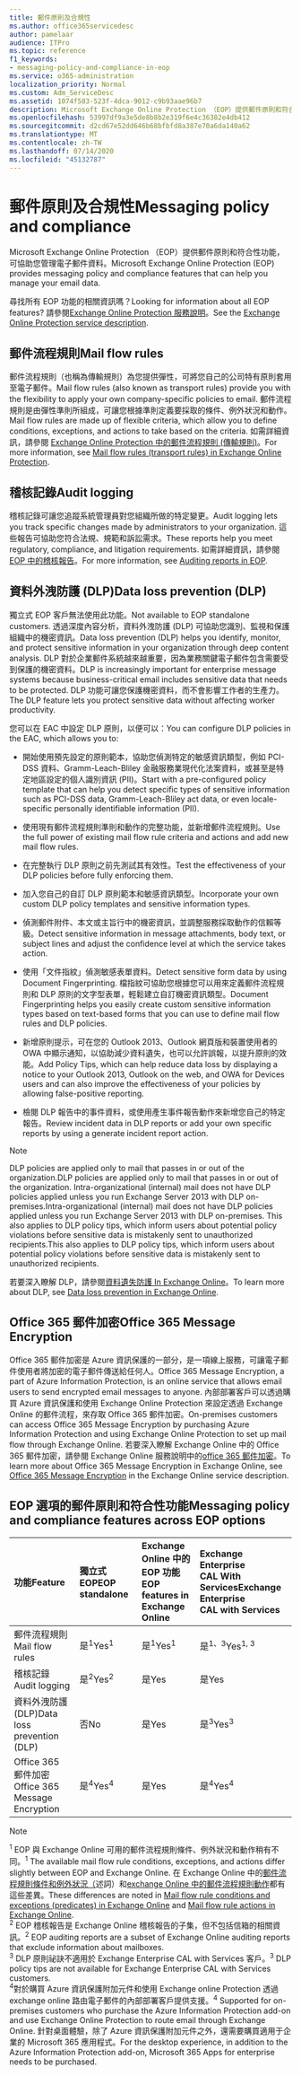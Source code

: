 ```yaml
---
title: 郵件原則及合規性
ms.author: office365servicedesc
author: pamelaar
audience: ITPro
ms.topic: reference
f1_keywords:
- messaging-policy-and-compliance-in-eop
ms.service: o365-administration
localization_priority: Normal
ms.custom: Adm_ServiceDesc
ms.assetid: 1074f583-523f-4dca-9012-c9b93aae96b7
description: Microsoft Exchange Online Protection （EOP）提供郵件原則和符合性功能，可協助您管理電子郵件資料。
ms.openlocfilehash: 53997df9a3e5de8b8b2e319f6e4c36382e4db412
ms.sourcegitcommit: d2cd67e52dd646b68bfbfd8a387e70a6da140a62
ms.translationtype: MT
ms.contentlocale: zh-TW
ms.lasthandoff: 07/14/2020
ms.locfileid: "45132787"
---
```

# <a name="messaging-policy-and-compliance"></a><span data-ttu-id="5e8cc-103">郵件原則及合規性</span><span class="sxs-lookup"><span data-stu-id="5e8cc-103">Messaging policy and compliance</span></span>

<span data-ttu-id="5e8cc-104">Microsoft Exchange Online Protection （EOP）提供郵件原則和符合性功能，可協助您管理電子郵件資料。</span><span class="sxs-lookup"><span data-stu-id="5e8cc-104">Microsoft Exchange Online Protection (EOP) provides messaging policy and compliance features that can help you manage your email data.</span></span>

<span data-ttu-id="5e8cc-105">尋找所有 EOP 功能的相關資訊嗎？</span><span class="sxs-lookup"><span data-stu-id="5e8cc-105">Looking for information about all EOP features?</span></span> <span data-ttu-id="5e8cc-106">請參閱[Exchange Online Protection 服務說明](exchange-online-protection-service-description.md)。</span><span class="sxs-lookup"><span data-stu-id="5e8cc-106">See the [Exchange Online Protection service description](exchange-online-protection-service-description.md).</span></span>

## <a name="mail-flow-rules"></a><span data-ttu-id="5e8cc-107">郵件流程規則</span><span class="sxs-lookup"><span data-stu-id="5e8cc-107">Mail flow rules</span></span>

<span data-ttu-id="5e8cc-108">郵件流程規則（也稱為傳輸規則）為您提供彈性，可將您自己的公司特有原則套用至電子郵件。</span><span class="sxs-lookup"><span data-stu-id="5e8cc-108">Mail flow rules (also known as transport rules) provide you with the flexibility to apply your own company-specific policies to email.</span></span> <span data-ttu-id="5e8cc-109">郵件流程規則是由彈性準則所組成，可讓您根據準則定義要採取的條件、例外狀況和動作。</span><span class="sxs-lookup"><span data-stu-id="5e8cc-109">Mail flow rules are made up of flexible criteria, which allow you to define conditions, exceptions, and actions to take based on the criteria.</span></span> <span data-ttu-id="5e8cc-110">如需詳細資訊，請參閱 [Exchange Online Protection 中的郵件流程規則 (傳輸規則)](https://docs.microsoft.com/microsoft-365/security/office-365-security/mail-flow-rules-transport-rules-0)。</span><span class="sxs-lookup"><span data-stu-id="5e8cc-110">For more information, see [Mail flow rules (transport rules) in Exchange Online Protection](https://docs.microsoft.com/microsoft-365/security/office-365-security/mail-flow-rules-transport-rules-0).</span></span>

## <a name="audit-logging"></a><span data-ttu-id="5e8cc-111">稽核記錄</span><span class="sxs-lookup"><span data-stu-id="5e8cc-111">Audit logging</span></span>

<span data-ttu-id="5e8cc-112">稽核記錄可讓您追蹤系統管理員對您組織所做的特定變更。</span><span class="sxs-lookup"><span data-stu-id="5e8cc-112">Audit logging lets you track specific changes made by administrators to your organization.</span></span> <span data-ttu-id="5e8cc-113">這些報告可協助您符合法規、規範和訴訟需求。</span><span class="sxs-lookup"><span data-stu-id="5e8cc-113">These reports help you meet regulatory, compliance, and litigation requirements.</span></span> <span data-ttu-id="5e8cc-114">如需詳細資訊，請參閱 [EOP 中的稽核報告](https://docs.microsoft.com/microsoft-365/security/office-365-security/auditing-reports-in-eop)。</span><span class="sxs-lookup"><span data-stu-id="5e8cc-114">For more information, see [Auditing reports in EOP](https://docs.microsoft.com/microsoft-365/security/office-365-security/auditing-reports-in-eop).</span></span>

## <a name="data-loss-prevention-dlp"></a><span data-ttu-id="5e8cc-115">資料外洩防護 (DLP)</span><span class="sxs-lookup"><span data-stu-id="5e8cc-115">Data loss prevention (DLP)</span></span>

<span data-ttu-id="5e8cc-116">獨立式 EOP 客戶無法使用此功能。</span><span class="sxs-lookup"><span data-stu-id="5e8cc-116">Not available to EOP standalone customers.</span></span> <span data-ttu-id="5e8cc-117">透過深度內容分析，資料外洩防護 (DLP) 可協助您識別、監視和保護組織中的機密資訊。</span><span class="sxs-lookup"><span data-stu-id="5e8cc-117">Data loss prevention (DLP) helps you identify, monitor, and protect sensitive information in your organization through deep content analysis.</span></span> <span data-ttu-id="5e8cc-118">DLP 對於企業郵件系統越來越重要，因為業務關鍵電子郵件包含需要受到保護的機密資料。</span><span class="sxs-lookup"><span data-stu-id="5e8cc-118">DLP is increasingly important for enterprise message systems because business-critical email includes sensitive data that needs to be protected.</span></span> <span data-ttu-id="5e8cc-119">DLP 功能可讓您保護機密資料，而不會影響工作者的生產力。</span><span class="sxs-lookup"><span data-stu-id="5e8cc-119">The DLP feature lets you protect sensitive data without affecting worker productivity.</span></span>

<span data-ttu-id="5e8cc-120">您可以在 EAC 中設定 DLP 原則，以便可以：</span><span class="sxs-lookup"><span data-stu-id="5e8cc-120">You can configure DLP policies in the EAC, which allows you to:</span></span>

- <span data-ttu-id="5e8cc-121">開始使用預先設定的原則範本，協助您偵測特定的敏感資訊類型，例如 PCI-DSS 資料、Gramm-Leach-Bliley 金融服務業現代化法案資料，或甚至是特定地區設定的個人識別資訊 (PII)。</span><span class="sxs-lookup"><span data-stu-id="5e8cc-121">Start with a pre-configured policy template that can help you detect specific types of sensitive information such as PCI-DSS data, Gramm-Leach-Bliley act data, or even locale-specific personally identifiable information (PII).</span></span>

- <span data-ttu-id="5e8cc-122">使用現有郵件流程規則準則和動作的完整功能，並新增郵件流程規則。</span><span class="sxs-lookup"><span data-stu-id="5e8cc-122">Use the full power of existing mail flow rule criteria and actions and add new mail flow rules.</span></span>

- <span data-ttu-id="5e8cc-123">在完整執行 DLP 原則之前先測試其有效性。</span><span class="sxs-lookup"><span data-stu-id="5e8cc-123">Test the effectiveness of your DLP policies before fully enforcing them.</span></span>

- <span data-ttu-id="5e8cc-124">加入您自己的自訂 DLP 原則範本和敏感資訊類型。</span><span class="sxs-lookup"><span data-stu-id="5e8cc-124">Incorporate your own custom DLP policy templates and sensitive information types.</span></span>

- <span data-ttu-id="5e8cc-125">偵測郵件附件、本文或主旨行中的機密資訊，並調整服務採取動作的信賴等級。</span><span class="sxs-lookup"><span data-stu-id="5e8cc-125">Detect sensitive information in message attachments, body text, or subject lines and adjust the confidence level at which the service takes action.</span></span>

- <span data-ttu-id="5e8cc-126">使用「文件指紋」偵測敏感表單資料。</span><span class="sxs-lookup"><span data-stu-id="5e8cc-126">Detect sensitive form data by using Document Fingerprinting.</span></span> <span data-ttu-id="5e8cc-127">檔指紋可協助您根據您可以用來定義郵件流程規則和 DLP 原則的文字型表單，輕鬆建立自訂機密資訊類型。</span><span class="sxs-lookup"><span data-stu-id="5e8cc-127">Document Fingerprinting helps you easily create custom sensitive information types based on text-based forms that you can use to define mail flow rules and DLP policies.</span></span>

- <span data-ttu-id="5e8cc-128">新增原則提示，可在您的 Outlook 2013、Outlook 網頁版和裝置使用者的 OWA 中顯示通知，以協助減少資料遺失，也可以允許誤報，以提升原則的效能。</span><span class="sxs-lookup"><span data-stu-id="5e8cc-128">Add Policy Tips, which can help reduce data loss by displaying a notice to your Outlook 2013, Outlook on the web, and OWA for Devices users and can also improve the effectiveness of your policies by allowing false-positive reporting.</span></span>

- <span data-ttu-id="5e8cc-129">檢閱 DLP 報告中的事件資料，或使用產生事件報告動作來新增您自己的特定報告。</span><span class="sxs-lookup"><span data-stu-id="5e8cc-129">Review incident data in DLP reports or add your own specific reports by using a generate incident report action.</span></span>

> [!NOTE]
> <span data-ttu-id="5e8cc-130">DLP policies are applied only to mail that passes in or out of the organization.</span><span class="sxs-lookup"><span data-stu-id="5e8cc-130">DLP policies are applied only to mail that passes in or out of the organization.</span></span> <span data-ttu-id="5e8cc-131">Intra-organizational (internal) mail does not have DLP policies applied unless you run Exchange Server 2013 with DLP on-premises.</span><span class="sxs-lookup"><span data-stu-id="5e8cc-131">Intra-organizational (internal) mail does not have DLP policies applied unless you run Exchange Server 2013 with DLP on-premises.</span></span> <span data-ttu-id="5e8cc-132">This also applies to DLP policy tips, which inform users about potential policy violations before sensitive data is mistakenly sent to unauthorized recipients.</span><span class="sxs-lookup"><span data-stu-id="5e8cc-132">This also applies to DLP policy tips, which inform users about potential policy violations before sensitive data is mistakenly sent to unauthorized recipients.</span></span>

<span data-ttu-id="5e8cc-133">若要深入瞭解 DLP，請參閱[資料遺失防護 In Exchange Online](https://docs.microsoft.com/exchange/security-and-compliance/data-loss-prevention/data-loss-prevention)。</span><span class="sxs-lookup"><span data-stu-id="5e8cc-133">To learn more about DLP, see [Data loss prevention in Exchange Online](https://docs.microsoft.com/exchange/security-and-compliance/data-loss-prevention/data-loss-prevention).</span></span>

## <a name="office-365-message-encryption"></a><span data-ttu-id="5e8cc-134">Office 365 郵件加密</span><span class="sxs-lookup"><span data-stu-id="5e8cc-134">Office 365 Message Encryption</span></span>

<span data-ttu-id="5e8cc-135">Office 365 郵件加密是 Azure 資訊保護的一部分，是一項線上服務，可讓電子郵件使用者將加密的電子郵件傳送給任何人。</span><span class="sxs-lookup"><span data-stu-id="5e8cc-135">Office 365 Message Encryption, a part of Azure Information Protection, is an online service that allows email users to send encrypted email messages to anyone.</span></span> <span data-ttu-id="5e8cc-136">內部部署客戶可以透過購買 Azure 資訊保護和使用 Exchange Online Protection 來設定透過 Exchange Online 的郵件流程，來存取 Office 365 郵件加密。</span><span class="sxs-lookup"><span data-stu-id="5e8cc-136">On-premises customers can access Office 365 Message Encryption by purchasing Azure Information Protection and using Exchange Online Protection to set up mail flow through Exchange Online.</span></span> <span data-ttu-id="5e8cc-137">若要深入瞭解 Exchange Online 中的 Office 365 郵件加密，請參閱 Exchange Online 服務說明中的[office 365 郵件加密](../exchange-online-service-description/message-policy-and-compliance.md#office-365-message-encryption)。</span><span class="sxs-lookup"><span data-stu-id="5e8cc-137">To learn more about Office 365 Message Encryption in Exchange Online, see [Office 365 Message Encryption](../exchange-online-service-description/message-policy-and-compliance.md#office-365-message-encryption) in the Exchange Online service description.</span></span>

## <a name="messaging-policy-and-compliance-features-across-eop-options"></a><span data-ttu-id="5e8cc-138">EOP 選項的郵件原則和符合性功能</span><span class="sxs-lookup"><span data-stu-id="5e8cc-138">Messaging policy and compliance features across EOP options</span></span>

|<span data-ttu-id="5e8cc-139">**功能**</span><span class="sxs-lookup"><span data-stu-id="5e8cc-139">**Feature**</span></span>|<span data-ttu-id="5e8cc-140">**獨立式 EOP**</span><span class="sxs-lookup"><span data-stu-id="5e8cc-140">**EOP standalone**</span></span>|<span data-ttu-id="5e8cc-141">**Exchange Online 中的 EOP 功能 <br/>**</span><span class="sxs-lookup"><span data-stu-id="5e8cc-141">**EOP features in <br/> Exchange Online**</span></span>|<span data-ttu-id="5e8cc-142">**Exchange Enterprise <br/> CAL With Services**</span><span class="sxs-lookup"><span data-stu-id="5e8cc-142">**Exchange Enterprise <br/> CAL with Services**</span></span>|
|:-----|:-----|:-----|:-----|
|<span data-ttu-id="5e8cc-143">郵件流程規則</span><span class="sxs-lookup"><span data-stu-id="5e8cc-143">Mail flow rules</span></span>|<span data-ttu-id="5e8cc-144">是<sup>1</sup></span><span class="sxs-lookup"><span data-stu-id="5e8cc-144">Yes<sup>1</sup></span></span>|<span data-ttu-id="5e8cc-145">是<sup>1</sup></span><span class="sxs-lookup"><span data-stu-id="5e8cc-145">Yes<sup>1</sup></span></span>|<span data-ttu-id="5e8cc-146">是<sup>1、3</sup></span><span class="sxs-lookup"><span data-stu-id="5e8cc-146">Yes<sup>1, 3</sup></span></span>|
|<span data-ttu-id="5e8cc-147">稽核記錄</span><span class="sxs-lookup"><span data-stu-id="5e8cc-147">Audit logging</span></span>|<span data-ttu-id="5e8cc-148">是<sup>2</sup></span><span class="sxs-lookup"><span data-stu-id="5e8cc-148">Yes<sup>2</sup></span></span>|<span data-ttu-id="5e8cc-149">是</span><span class="sxs-lookup"><span data-stu-id="5e8cc-149">Yes</span></span>|<span data-ttu-id="5e8cc-150">是</span><span class="sxs-lookup"><span data-stu-id="5e8cc-150">Yes</span></span>|
|<span data-ttu-id="5e8cc-151">資料外洩防護 (DLP)</span><span class="sxs-lookup"><span data-stu-id="5e8cc-151">Data loss prevention (DLP)</span></span>|<span data-ttu-id="5e8cc-152">否</span><span class="sxs-lookup"><span data-stu-id="5e8cc-152">No</span></span>|<span data-ttu-id="5e8cc-153">是</span><span class="sxs-lookup"><span data-stu-id="5e8cc-153">Yes</span></span>|<span data-ttu-id="5e8cc-154">是<sup>3</sup></span><span class="sxs-lookup"><span data-stu-id="5e8cc-154">Yes<sup>3</sup></span></span>|
|<span data-ttu-id="5e8cc-155">Office 365 郵件加密</span><span class="sxs-lookup"><span data-stu-id="5e8cc-155">Office 365 Message Encryption</span></span>|<span data-ttu-id="5e8cc-156">是<sup>4</sup></span><span class="sxs-lookup"><span data-stu-id="5e8cc-156">Yes<sup>4</sup></span></span>|<span data-ttu-id="5e8cc-157">是</span><span class="sxs-lookup"><span data-stu-id="5e8cc-157">Yes</span></span>|<span data-ttu-id="5e8cc-158">是<sup>4</sup></span><span class="sxs-lookup"><span data-stu-id="5e8cc-158">Yes<sup>4</sup></span></span>|

> [!NOTE]
> <span data-ttu-id="5e8cc-159"><sup>1</sup> EOP 與 Exchange Online 可用的郵件流程規則條件、例外狀況和動作稍有不同。</span><span class="sxs-lookup"><span data-stu-id="5e8cc-159"><sup>1</sup> The available mail flow rule conditions, exceptions, and actions differ slightly between EOP and Exchange Online.</span></span> <span data-ttu-id="5e8cc-160">在 Exchange Online 中的[郵件流程規則條件和例外狀況（](https://docs.microsoft.com/Exchange/security-and-compliance/mail-flow-rules/conditions-and-exceptions)述詞）和[exchange Online 中的郵件流程規則動作](https://docs.microsoft.com/Exchange/security-and-compliance/mail-flow-rules/mail-flow-rule-actions)都有這些差異。</span><span class="sxs-lookup"><span data-stu-id="5e8cc-160">These differences are noted in [Mail flow rule conditions and exceptions (predicates) in Exchange Online](https://docs.microsoft.com/Exchange/security-and-compliance/mail-flow-rules/conditions-and-exceptions) and [Mail flow rule actions in Exchange Online](https://docs.microsoft.com/Exchange/security-and-compliance/mail-flow-rules/mail-flow-rule-actions).</span></span> <br/>
> <span data-ttu-id="5e8cc-161"><sup>2</sup> EOP 稽核報告是 Exchange Online 稽核報告的子集，但不包括信箱的相關資訊。</span><span class="sxs-lookup"><span data-stu-id="5e8cc-161"><sup>2</sup> EOP auditing reports are a subset of Exchange Online auditing reports that exclude information about mailboxes.</span></span> <br/>
> <span data-ttu-id="5e8cc-162"><sup>3</sup> DLP 原則祕訣不適用於 Exchange Enterprise CAL with Services 客戶。</span><span class="sxs-lookup"><span data-stu-id="5e8cc-162"><sup>3</sup> DLP policy tips are not available for Exchange Enterprise CAL with Services customers.</span></span> <br/>
> <span data-ttu-id="5e8cc-163"><sup>4</sup>對於購買 Azure 資訊保護附加元件和使用 Exchange online Protection 透過 exchange online 路由電子郵件的內部部署客戶提供支援。</span><span class="sxs-lookup"><span data-stu-id="5e8cc-163"><sup>4</sup> Supported for on-premises customers who purchase the Azure Information Protection add-on and use Exchange Online Protection to route email through Exchange Online.</span></span> <span data-ttu-id="5e8cc-164">針對桌面體驗，除了 Azure 資訊保護附加元件之外，還需要購買適用于企業的 Microsoft 365 應用程式。</span><span class="sxs-lookup"><span data-stu-id="5e8cc-164">For the desktop experience, in addition to the Azure Information Protection add-on, Microsoft 365 Apps for enterprise needs to be purchased.</span></span> <br/>
